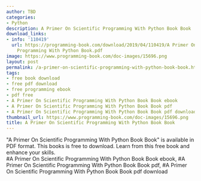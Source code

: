 ```yaml
---
author: TBD
categories:
- Python
description: A Primer On Scientific Programming With Python Book Book
download_links:
- info: '110419'
  url: https://programming-book.com/download/2019/04/110419/A Primer On Scientific
    Programming With Python Book.pdf
image: https://www.programming-book.com/doc-images/15696.png
layout: post
permalink: /a-primer-on-scientific-programming-with-python-book-book.html
tags:
- free book download
- free pdf download
- free programming ebook
- pdf free
- A Primer On Scientific Programming With Python Book Book ebook
- A Primer On Scientific Programming With Python Book Book pdf
- A Primer On Scientific Programming With Python Book Book pdf download
thumbnail_url: https://www.programming-book.com/doc-images/15696.png
title: A Primer On Scientific Programming With Python Book Book
---
```


 
<div class="item-desc text-justify">
  "A Primer On Scientific Programming With Python Book Book" is available in PDF format. This books is free to download. Learn from this free book and enhance your skills.
  <br>
  #A Primer On Scientific Programming With Python Book Book ebook, #A Primer On Scientific Programming With Python Book Book pdf, #A Primer On Scientific Programming With Python Book Book pdf download
</div>